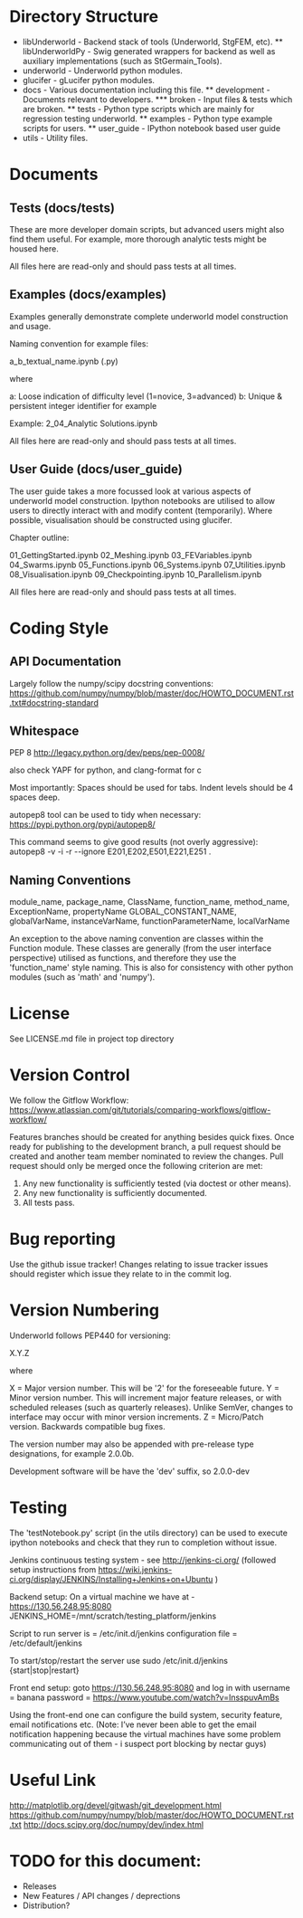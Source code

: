 Directory Structure
===================

* libUnderworld            - Backend stack of tools (Underworld, StgFEM, etc).
** libUnderworldPy         - Swig generated wrappers for backend as well as auxiliary implementations (such as StGermain_Tools).
* underworld               - Underworld python modules.
* glucifer                 - gLucifer python modules.
* docs                     - Various documentation including this file.
** development             - Documents relevant to developers.
*** broken                 - Input files & tests which are broken.
** tests                   - Python type scripts which are mainly for regression testing underworld.
** examples               - Python type example scripts for users. 
** user_guide              - IPython notebook based user guide
* utils                    - Utility files.

Documents
=========

Tests (docs/tests)
-----
These are more developer domain scripts, but advanced users might also find them useful.
For example, more thorough analytic tests might be housed here.

All files here are read-only and should pass tests at all times.

Examples (docs/examples)
---------
Examples generally demonstrate complete underworld model construction and usage.

Naming convention for example files:

a_b_textual_name.ipynb (.py)

where

a: Loose indication of difficulty level (1=novice, 3=advanced)
b: Unique & persistent integer identifier for example

Example: 2_04_Analytic Solutions.ipynb

All files here are read-only and should pass tests at all times.

User Guide (docs/user_guide)
----------
The user guide takes a more focussed look at various aspects of underworld
model construction. Ipython notebooks are utilised to allow users to directly
interact with and modify content (temporarily). Where possible, visualisation 
should be constructed using glucifer. 

Chapter outline:

01_GettingStarted.ipynb
02_Meshing.ipynb
03_FEVariables.ipynb
04_Swarms.ipynb
05_Functions.ipynb
06_Systems.ipynb
07_Utilities.ipynb
08_Visualisation.ipynb
09_Checkpointing.ipynb
10_Parallelism.ipynb

All files here are read-only and should pass tests at all times.


Coding Style
============

API Documentation
-----------------
Largely follow the numpy/scipy docstring conventions:
https://github.com/numpy/numpy/blob/master/doc/HOWTO_DOCUMENT.rst.txt#docstring-standard


Whitespace
----------
PEP 8
http://legacy.python.org/dev/peps/pep-0008/

also check YAPF for python, and clang-format for c

Most importantly:
Spaces should be used for tabs.
Indent levels should be 4 spaces deep.

autopep8 tool can be used to tidy when necessary:
https://pypi.python.org/pypi/autopep8/

This command seems to give good results (not overly aggressive):
autopep8 -v -i -r  --ignore E201,E202,E501,E221,E251 .


Naming Conventions
-----------------
module_name, package_name, ClassName, function_name, method_name, ExceptionName, propertyName
GLOBAL_CONSTANT_NAME, globalVarName, instanceVarName, functionParameterName, localVarName

An exception to the above naming convention are classes within the Function module. These
classes are generally (from the user interface perspective) utilised as functions, and 
therefore they use the 'function_name' style naming. This is also for consistency with
other python modules (such as 'math' and 'numpy'). 


License 
=======
See LICENSE.md file in project top directory


Version Control
===============

We follow the Gitflow Workflow:
https://www.atlassian.com/git/tutorials/comparing-workflows/gitflow-workflow/

Features branches should be created for anything besides quick fixes. Once ready for 
publishing to the development branch, a pull request should be created and another 
team member nominated to review the changes. Pull request should only be merged 
once the following criterion are met:
1. Any new functionality is sufficiently tested (via doctest or other means).
2. Any new functionality is sufficiently documented.
3. All tests pass. 


Bug reporting
=============

Use the github issue tracker! Changes relating to issue tracker issues should register
which issue they relate to in the commit log. 

Version Numbering
=================
Underworld follows PEP440 for versioning:

X.Y.Z

where

X = Major version number. This will be '2' for the foreseeable future. 
Y = Minor version number. This will increment major feature releases, or with scheduled 
    releases (such as quarterly releases).  Unlike SemVer, changes to interface 
    may occur with minor version increments. 
Z = Micro/Patch version. Backwards compatible bug fixes.

The version number may also be appended with pre-release type designations, for
example 2.0.0b.

Development software will be have the 'dev' suffix, so 2.0.0-dev

Testing
=======

The 'testNotebook.py' script (in the utils directory) can be used to execute ipython 
notebooks and check that they run to completion without issue. 

Jenkins continuous testing system - see http://jenkins-ci.org/
(followed setup instructions from https://wiki.jenkins-ci.org/display/JENKINS/Installing+Jenkins+on+Ubuntu )

Backend setup:
On a virtual machine we have at - https://130.56.248.95:8080
JENKINS_HOME=/mnt/scratch/testing_platform/jenkins

Script to run server is = /etc/init.d/jenkins
configuration file = /etc/default/jenkins

To start/stop/restart the server use
sudo /etc/init.d/jenkins {start|stop|restart}

Front end setup:
goto https://130.56.248.95:8080 and log in with 
username = banana
password = https://www.youtube.com/watch?v=InsspuvAmBs

Using the front-end one can configure the build system, security feature, email notifications etc.
(Note: I’ve never been able to get the email notification happening because the virtual machines have some problem communicating out of them - i suspect port blocking by nectar guys)


Useful Link
===========
http://matplotlib.org/devel/gitwash/git_development.html
https://github.com/numpy/numpy/blob/master/doc/HOWTO_DOCUMENT.rst.txt
http://docs.scipy.org/doc/numpy/dev/index.html


TODO for this document:
======================
* Releases
* New Features /  API changes  / deprections
* Distribution?
